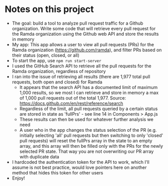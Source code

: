 # Notes on this project

- The goal: build a tool to analyze pull request traffic for a Github organization. Write some code that will retrieve every pull request for the Ramda organization using the Github web API and store the results in memory
- My app: This app allows a user to view all pull requests (PRs) for the Ramda organization (https://github.com/ramda), and filter PRs based on their status (open, closed, or all)
- To start the app, use `npm run start-server`
- I used the GitHub Search API to retrieve all the pull requests for the Ramda organization, regardless of repository
- I ran into the issue of retrieving all results (there are 1,977 total pull requests, both open and closed) for Ramda
  - It appears that the search API has a documented limit of maximum 1,000 results, so we most I can retrieve and store in memory a max of 1,000 pull requests out of the total 1,977. Source: https://docs.github.com/en/rest/reference/search
  - Regardless of the limit, all pull requests queried by a certain status are stored in state as 'fullPrs' - see line 14 in Components > App.js
  - These results can then be used for whatever further analysis we need
  - A user who in the app changes the status selection of the PR (e.g. initially selecting 'all' pull requests but then switching to only 'closed' pull requests) will reset the fullPrs array in the state to an empty array, and this array will then be filled only with the PRs for the newly selected PR state. That way you are not overwriting our PR array with duplicate data
- I hardcoded the authentication token for the API to work, which I'll assume is not best practice, would love pointers here on another method that hides this token for other users
- Enjoy!
